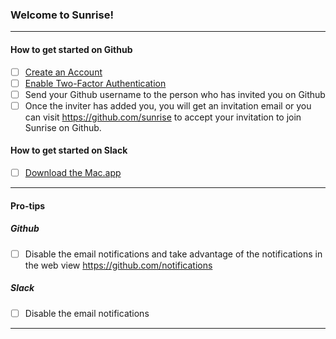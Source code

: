 ### Welcome to Sunrise!
----

#### How to get started on Github

- [ ] [Create an Account](https://github.com/join)
- [ ] [Enable Two-Factor Authentication](https://help.github.com/articles/about-two-factor-authentication/)
- [ ] Send your Github username to the person who has invited you on Github
- [ ] Once the inviter has added you, you will get an invitation email or you can visit https://github.com/sunrise to accept your invitation to join Sunrise on Github.
 
#### How to get started on Slack
- [ ] [Download the Mac.app](https://itunes.apple.com/us/app/slack/id803453959?mt=12)

----

#### Pro-tips
##### Github

- [ ] Disable the email notifications and take advantage of the notifications in the web view https://github.com/notifications

##### Slack

- [ ] Disable the email notifications 

----
